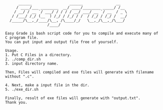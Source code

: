 		  ______                 ______               __   
	     / ____/___ ________  __/ ____/________ _____/ /__ 
		/ __/ / __ `/ ___/ / / / / __/ ___/ __ `/ __  / _ \
	   / /___/ /_/ (__  ) /_/ / /_/ / /  / /_/ / /_/ /  __/
	  /_____/\__,_/____/\__, /\____/_/   \__,_/\__,_/\___/ 
			           /____/  

	Easy Grade is bash script code for you to compile and execute many of
	C program file.
	You can put input and output file free of yourself.

	Usage.
	1. Put C Files in a directory.
	2. ./comp_dir.sh 
	3. input directory name.
	
	Then, Files will compiled and exe files will generate with filename without ".c".

	4. Next, make a input file in the dir.
	5. ./exe_dir.sh 

	Finally, result of exe files will generate with "output.txt".
	Thank you.
